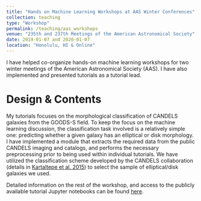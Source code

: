 ```yaml
---
title: "Hands on Machine Learning Workshops at AAS Winter Conferences"
collection: teaching
type: "Workshop"
permalink: /teaching/aas_workshops
venue: "235th and 237th Meetings of the American Astronomical Society"
date: 2019-01-07 and 2020-01-07
location: "Honolulu, HI & Online"
---
```


I have helped co-organize hands-on machine learning workshops for two winter meetings of the American Astronomical Society (AAS). I have also implemented and presented tutorials as a tutorial lead.



Design & Contents
======

My tutorials focuses on the morphological classification of CANDELS galaxies from the GOODS-S field. To keep the focus on the machine learning discussion, the classification task involved is a relatively simple one: predicting whether a given galaxy has an elliptical or disk morphology. I have implemented a module that extracts the required data from the public CANDELS imaging and catalogs, and performs the necessary preprocessing prior to being used within individual tutorials. We have utilized the classification scheme developed by the CANDELS collaboration (details in [Kartaltepe et al. 2015]('https://iopscience.iop.org/article/10.1088/0067-0049/221/1/11')) to select the sample of elliptical/disk galaxies we used.

Detailed information on the rest of the workshop, and access to the publicly available tutorial Jupyter notebooks can be found [here](https://sites.google.com/view/aas237mlworkshop).


